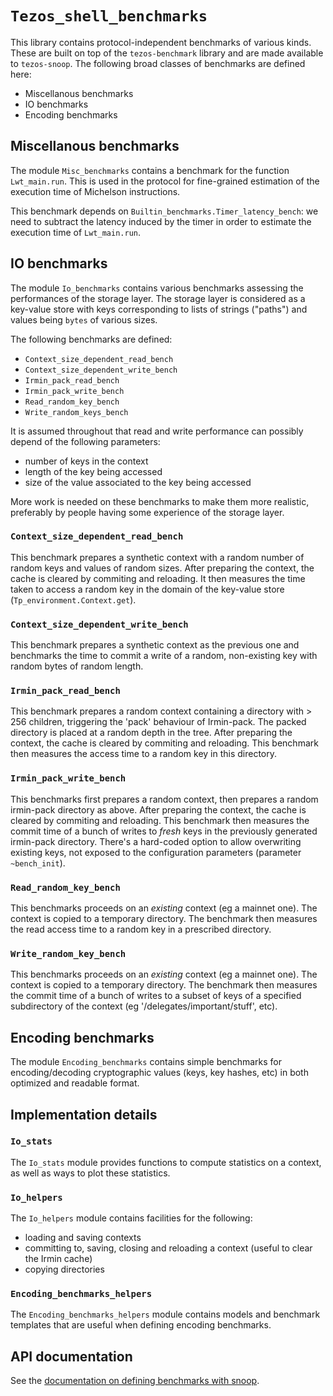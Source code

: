 # `Tezos_shell_benchmarks`

This library contains protocol-independent benchmarks of various kinds.
These are built on top of the `tezos-benchmark` library and are made
available to `tezos-snoop`. The following broad classes of benchmarks
are defined here:

- Miscellanous benchmarks
- IO benchmarks
- Encoding benchmarks

## Miscellanous benchmarks

The module `Misc_benchmarks` contains a benchmark for the function
`Lwt_main.run`. This is used in the protocol for fine-grained estimation of the
execution time of Michelson instructions.

This benchmark depends on `Builtin_benchmarks.Timer_latency_bench`: we need to
subtract the latency induced by the timer in order to estimate the execution
time of `Lwt_main.run`.

## IO benchmarks

The module `Io_benchmarks` contains various benchmarks assessing the
performances of the storage layer. The storage layer is considered as a
key-value store with keys corresponding to lists of strings ("paths") and
values being `bytes` of various sizes.

The following benchmarks are defined:

- `Context_size_dependent_read_bench`
- `Context_size_dependent_write_bench`
- `Irmin_pack_read_bench`
- `Irmin_pack_write_bench`
- `Read_random_key_bench`
- `Write_random_keys_bench`

It is assumed throughout that read and write performance can possibly depend of
the following parameters:
- number of keys in the context
- length of the key being accessed
- size of the value associated to the key being accessed

More work is needed on these benchmarks to make them more realistic, preferably
by people having some experience of the storage layer.

### `Context_size_dependent_read_bench`

This benchmark prepares a synthetic context with a random number of random keys
and values of random sizes.
After preparing the context, the cache is cleared by commiting and
reloading.
It then measures the time taken to access a random key in the
domain of the key-value store (`Tp_environment.Context.get`).

### `Context_size_dependent_write_bench`

This benchmark prepares a synthetic context as the previous one and
benchmarks the time to commit a write of a random, non-existing key
with random bytes of random length.

### `Irmin_pack_read_bench`

This benchmark prepares a random context containing a directory
with > 256 children, triggering the 'pack' behaviour of Irmin-pack.
The packed directory is placed at a random depth in the tree.
After preparing the context, the cache is cleared by commiting and
reloading.
This benchmark then measures the access time to a random key in this directory.

### `Irmin_pack_write_bench`

This benchmarks first prepares a random context, then prepares a
random irmin-pack directory as above.
After preparing the context, the cache is cleared by commiting and
reloading.
This benchmark then measures the commit time of a bunch of writes
to _fresh_ keys in the previously generated irmin-pack directory.
There's a hard-coded option to allow overwriting existing keys,
not exposed to the configuration parameters (parameter `~bench_init`).

### `Read_random_key_bench`

This benchmarks proceeds on an _existing_ context (eg a mainnet one).
The context is copied to a temporary directory.
The benchmark then measures the read access time to a random key in a
prescribed directory.

### `Write_random_key_bench`

This benchmarks proceeds on an _existing_ context (eg a mainnet one). The
context is copied to a temporary directory. The benchmark then measures the
commit time of a bunch of writes to a subset of keys of a specified
subdirectory of the context (eg '/delegates/important/stuff', etc).

## Encoding benchmarks

The module `Encoding_benchmarks` contains simple benchmarks for
encoding/decoding cryptographic values (keys, key hashes, etc) in both
optimized and readable format.

## Implementation details

### `Io_stats`

The `Io_stats` module provides functions to compute statistics on
a context, as well as ways to plot these statistics.

### `Io_helpers`

The `Io_helpers` module contains facilities for the following:
- loading and saving contexts
- committing to, saving, closing and reloading a context (useful to clear the
  Irmin cache)
- copying directories

### `Encoding_benchmarks_helpers`

The `Encoding_benchmarks_helpers` module contains models and benchmark
templates that are useful when defining encoding benchmarks.

## API documentation

See the [documentation on defining benchmarks with snoop](https://tezos.gitlab.io/developer/snoop_arch.html#defining-benchmarks-the-generator-module).
